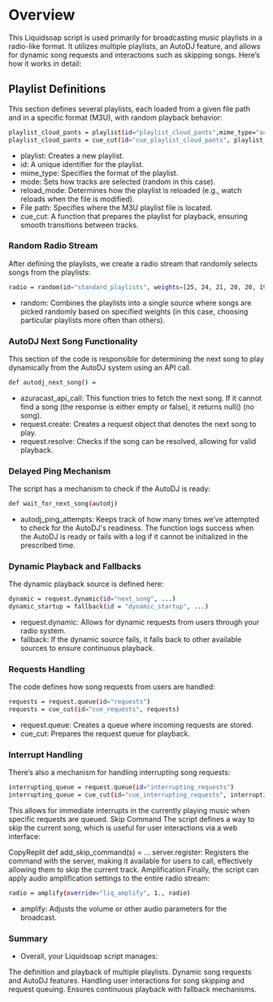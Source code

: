 # Overview
This Liquidsoap script is used primarily for broadcasting music playlists in a radio-like format. It utilizes multiple playlists, an AutoDJ feature, and allows for dynamic song requests and interactions such as skipping songs. Here’s how it works in detail:

## Playlist Definitions
This section defines several playlists, each loaded from a given file path and in a specific format (M3U), with random playback behavior:

``` bash
playlist_cloud_pants = playlist(id="playlist_cloud_pants",mime_type="audio/x-mpegurl",mode="randomize",reload_mode="watch","/var/azuracast/stations/zamrock/playlists/playlist_cloud_pants.m3u")
playlist_cloud_pants = cue_cut(id="cue_playlist_cloud_pants", playlist_cloud_pants)
```
- playlist: Creates a new playlist.
- id: A unique identifier for the playlist.
- mime_type: Specifies the format of the playlist.
- mode: Sets how tracks are selected (random in this case).
- reload_mode: Determines how the playlist is reloaded (e.g., watch reloads when the file is modified).
- File path: Specifies where the M3U playlist file is located.
- cue_cut: A function that prepares the playlist for playback, ensuring smooth transitions between tracks.
### Random Radio Stream
After defining the playlists, we create a radio stream that randomly selects songs from the playlists:

``` bash
radio = random(id="standard_playlists", weights=[25, 24, 21, 20, 20, 19, 18, 15, 15, 10, 9], [playlist_cloud_pants, ..., playlist_trance])
```
- random: Combines the playlists into a single source where songs are picked randomly based on specified weights (in this case, choosing particular playlists more often than others).
### AutoDJ Next Song Functionality
This section of the code is responsible for determining the next song to play dynamically from the AutoDJ system using an API call.

``` bash
def autodj_next_song() =
```
- azuracast_api_call: This function tries to fetch the next song. If it cannot find a song (the response is either empty or false), it returns null() (no song).
- request.create: Creates a request object that denotes the next song to play.
- request.resolve: Checks if the song can be resolved, allowing for valid playback.
### Delayed Ping Mechanism
The script has a mechanism to check if the AutoDJ is ready:

``` bash
def wait_for_next_song(autodj)
```
- autodj_ping_attempts: Keeps track of how many times we’ve attempted to check for the AutoDJ's readiness.
The function logs success when the AutoDJ is ready or fails with a log if it cannot be initialized in the prescribed time.
### Dynamic Playback and Fallbacks
The dynamic playback source is defined here:

``` bash
dynamic = request.dynamic(id="next_song", ...)
dynamic_startup = fallback(id = "dynamic_startup", ...)
```
- request.dynamic: Allows for dynamic requests from users through your radio system.
- fallback: If the dynamic source fails, it falls back to other available sources to ensure continuous playback.
### Requests Handling
The code defines how song requests from users are handled:

``` bash
requests = request.queue(id="requests")
requests = cue_cut(id="cue_requests", requests)
```
- request.queue: Creates a queue where incoming requests are stored.
- cue_cut: Prepares the request queue for playback.
### Interrupt Handling
There’s also a mechanism for handling interrupting song requests:

``` bash
interrupting_queue = request.queue(id="interrupting_requests")
interrupting_queue = cue_cut(id="cue_interrupting_requests", interrupting_queue)
```
This allows for immediate interrupts in the currently playing music when specific requests are queued.
Skip Command
The script defines a way to skip the current song, which is useful for user interactions via a web interface:

CopyReplit
def add_skip_command(s) =
    ...
server.register: Registers the command with the server, making it available for users to call, effectively allowing them to skip the current track.
Amplification
Finally, the script can apply audio amplification settings to the entire radio stream:

``` bash
radio = amplify(override="liq_amplify", 1., radio)
```
- amplify: Adjusts the volume or other audio parameters for the broadcast.
### Summary
- Overall, your Liquidsoap script manages:

The definition and playback of multiple playlists.
Dynamic song requests and AutoDJ features.
Handling user interactions for song skipping and request queuing.
Ensures continuous playback with fallback mechanisms.
